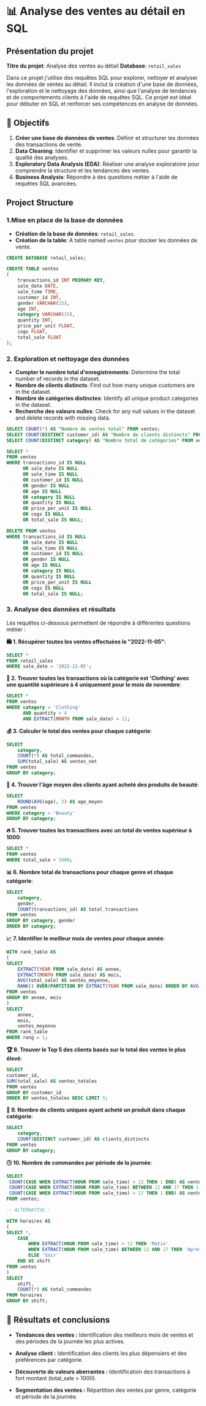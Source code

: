 # 📊 Analyse des ventes au détail en SQL

## Présentation du projet

**Titre du projet**: Analyse des ventes au détail 
**Database**: `retail_sales`

Dans ce projet j'utilise des requêtes SQL pour explorer, nettoyer et analyser les données de ventes au détail. Il inclut la création d'une base de données, l'exploration et le nettoyage des données, ainsi que l'analyse de tendances et de comportements clients à l'aide de requêtes SQL. Ce projet est idéal pour débuter en SQL et renforcer ses compétences en analyse de données.

## 🎯 Objectifs

1. **Créer une base de données de ventes**: Définir et structurer les données des transactions de vente.
2. **Data Cleaning**: Identifier et supprimer les valeurs nulles pour garantir la qualité des analyses.
3. **Exploratory Data Analysis (EDA)**: Réaliser une analyse exploratoire pour comprendre la structure et les tendances des ventes.
4. **Business Analysis**: Répondre à des questions métier à l'aide de requêtes SQL avancées.

## Project Structure

### 1.Mise en place de la base de données

- **Création de la base de données**:  `retail_sales`.
- **Création de la table**: A table named `ventes` pour stocker les données de vente.

```sql
CREATE DATABASE retail_sales;

CREATE TABLE ventes
(
    transactions_id INT PRIMARY KEY,
    sale_date DATE, 
    sale_time TIME,
    customer_id INT,    
    gender VARCHAR(15),
    age INT,
    category VARCHAR(15),
    quantity INT,
    price_per_unit FLOAT,   
    cogs FLOAT,
    total_sale FLOAT
);
```

### 2. Exploration et nettoyage des données

- **Compter le nombre total d'enregistrements**: Determine the total number of records in the dataset.
- **Nombre de clients distincts**: Find out how many unique customers are in the dataset.
- **Nombre de catégories distinctes**: Identify all unique product categories in the dataset.
- **Recherche des valeurs nulles**: Check for any null values in the dataset and delete records with missing data.

```sql
SELECT COUNT(*) AS "Nombre de ventes total" FROM ventes;
SELECT COUNT(DISTINCT customer_id) AS "Nombre de clients distincts" FROM ventes;
SELECT COUNT(DISTINCT category) AS "Nombre total de catégories" FROM ventes;

SELECT * 
FROM ventes
WHERE transactions_id IS NULL
      OR sale_date IS NULL
      OR sale_time IS NULL
      OR customer_id IS NULL
      OR gender IS NULL
      OR age IS NULL
      OR category IS NULL
      OR quantity IS NULL
      OR price_per_unit IS NULL
      OR cogs IS NULL
      OR total_sale IS NULL;

DELETE FROM ventes
WHERE transactions_id IS NULL
      OR sale_date IS NULL
      OR sale_time IS NULL
      OR customer_id IS NULL
      OR gender IS NULL
      OR age IS NULL
      OR category IS NULL
      OR quantity IS NULL
      OR price_per_unit IS NULL
      OR cogs IS NULL
      OR total_sale IS NULL;
```

### 3. Analyse des données et résultats

Les requêtes ci-dessous permettent de répondre à différentes questions métier :

**🛍️ 1. Récupérer toutes les ventes effectuées le "2022-11-05"**:
```sql
SELECT *
FROM retail_sales
WHERE sale_date = '2022-11-05';
```

**👕 2. Trouver toutes les transactions où la catégorie est 'Clothing' avec une quantité supérieure à 4 uniquement pour le mois de novembre**:
```sql
SELECT *
FROM ventes 
WHERE category = 'Clothing' 
      AND quantity > 4
      AND EXTRACT(MONTH FROM sale_date) = 11;
```

**💰 3. Calculer le total des ventes pour chaque catégorie**:
```sql
SELECT 
    category,
    COUNT(*) AS total_commandes,
    SUM(total_sale) AS ventes_net
FROM ventes
GROUP BY category;
```

**💄 4. Trouver l'âge moyen des clients ayant acheté des produits de beauté**:
```sql
SELECT 
    ROUND(AVG(age), 2) AS age_moyen
FROM ventes
WHERE category = 'Beauty'
GROUP BY category;
```

**🔥 5. Trouver toutes les transactions avec un total de ventes supérieur à 1000**:
```sql
SELECT *
FROM ventes
WHERE total_sale > 1000;
```

**📊 6. Nombre total de transactions pour chaque genre et chaque catégorie**:
```sql
SELECT
    category,
    gender,
    COUNT(transactions_id) AS total_transactions
FROM ventes
GROUP BY category, gender
ORDER BY category;
```

**📈 7. Identifier le meilleur mois de ventes pour chaque année**:
```sql
WITH rank_table AS
(
SELECT 
    EXTRACT(YEAR FROM sale_date) AS annee,
    EXTRACT(MONTH FROM sale_date) AS mois,
    AVG(total_sale) AS ventes_moyenne,
    RANK() OVER(PARTITION BY EXTRACT(YEAR FROM sale_date) ORDER BY AVG(total_sale) DESC) AS rang
FROM ventes
GROUP BY annee, mois
)
SELECT
    annee,
    mois,
    ventes_moyenne
FROM rank_table 
WHERE rang = 1;
```

**🏆 8. Trouver le Top 5 des clients basés sur le total des ventes le plus élevé**:
```sql
SELECT 
customer_id,
SUM(total_sale) AS ventes_totales
FROM ventes 
GROUP BY customer_id
ORDER BY ventes_totales DESC LIMIT 5;
```

**🛒 9. Nombre de clients uniques ayant acheté un produit dans chaque catégorie**:
```sql
SELECT 
    category,
    COUNT(DISTINCT customer_id) AS clients_distincts
FROM ventes
GROUP BY category;
```

**🕒 10. Nombre de commandes par période de la journée**:
```sql
SELECT 
 COUNT(CASE WHEN EXTRACT(HOUR FROM sale_time) < 12 THEN 1 END) AS ventes_matin,
 COUNT(CASE WHEN EXTRACT(HOUR FROM sale_time) BETWEEN 12 AND 17 THEN 1 END) AS ventes_apres_midi,
 COUNT(CASE WHEN EXTRACT(HOUR FROM sale_time) > 17 THEN 1 END) AS ventes_soir
FROM ventes;

-- ALTERNATIVE :

WITH horaires AS
(
SELECT *,
    CASE
        WHEN EXTRACT(HOUR FROM sale_time) < 12 THEN 'Matin'
        WHEN EXTRACT(HOUR FROM sale_time) BETWEEN 12 AND 17 THEN 'Après-midi'
        ELSE 'Soir'
    END AS shift
FROM ventes
)
SELECT
    shift,
    COUNT(*) AS total_commandes
FROM horaires
GROUP BY shift;
```

## 📌 Résultats et conclusions

- **Tendances des ventes :** Identification des meilleurs mois de ventes et des périodes de la journée les plus actives.

- **Analyse client :** Identification des clients les plus dépensiers et des préférences par catégorie.

- **Découverte de valeurs aberrantes :** Identification des transactions à fort montant (total_sale > 1000).

- **Segmentation des ventes :** Répartition des ventes par genre, catégorie et période de la journée.

